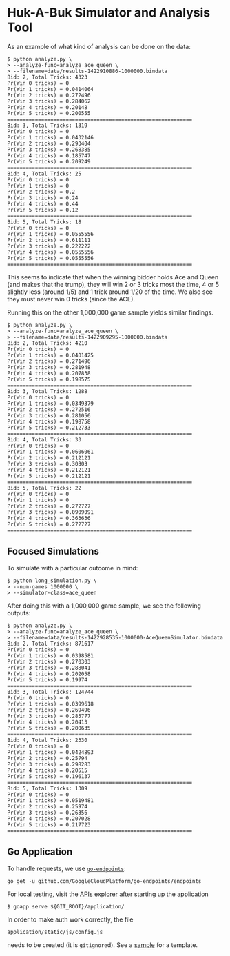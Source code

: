 Huk-A-Buk Simulator and Analysis Tool
=====================================

As an example of what kind of analysis can be done on the data:

```
$ python analyze.py \
> --analyze-func=analyze_ace_queen \
> --filename=data/results-1422910886-1000000.bindata
Bid: 2, Total Tricks: 4323
Pr(Win 0 tricks) = 0
Pr(Win 1 tricks) = 0.0414064
Pr(Win 2 tricks) = 0.272496
Pr(Win 3 tricks) = 0.284062
Pr(Win 4 tricks) = 0.20148
Pr(Win 5 tricks) = 0.200555
============================================================
Bid: 3, Total Tricks: 1319
Pr(Win 0 tricks) = 0
Pr(Win 1 tricks) = 0.0432146
Pr(Win 2 tricks) = 0.293404
Pr(Win 3 tricks) = 0.268385
Pr(Win 4 tricks) = 0.185747
Pr(Win 5 tricks) = 0.209249
============================================================
Bid: 4, Total Tricks: 25
Pr(Win 0 tricks) = 0
Pr(Win 1 tricks) = 0
Pr(Win 2 tricks) = 0.2
Pr(Win 3 tricks) = 0.24
Pr(Win 4 tricks) = 0.44
Pr(Win 5 tricks) = 0.12
============================================================
Bid: 5, Total Tricks: 18
Pr(Win 0 tricks) = 0
Pr(Win 1 tricks) = 0.0555556
Pr(Win 2 tricks) = 0.611111
Pr(Win 3 tricks) = 0.222222
Pr(Win 4 tricks) = 0.0555556
Pr(Win 5 tricks) = 0.0555556
============================================================
```

This seems to indicate that when the winning bidder holds Ace and Queen (and
makes that the trump), they will win 2 or 3 tricks most the time, 4 or 5
slightly less (around 1/5) and 1 trick around 1/20 of the time. We also
see they must never win 0 tricks (since the ACE).

Running this on the other 1,000,000 game sample yields similar findings.

```
$ python analyze.py \
> --analyze-func=analyze_ace_queen \
> --filename=data/results-1422909295-1000000.bindata
Bid: 2, Total Tricks: 4210
Pr(Win 0 tricks) = 0
Pr(Win 1 tricks) = 0.0401425
Pr(Win 2 tricks) = 0.271496
Pr(Win 3 tricks) = 0.281948
Pr(Win 4 tricks) = 0.207838
Pr(Win 5 tricks) = 0.198575
============================================================
Bid: 3, Total Tricks: 1288
Pr(Win 0 tricks) = 0
Pr(Win 1 tricks) = 0.0349379
Pr(Win 2 tricks) = 0.272516
Pr(Win 3 tricks) = 0.281056
Pr(Win 4 tricks) = 0.198758
Pr(Win 5 tricks) = 0.212733
============================================================
Bid: 4, Total Tricks: 33
Pr(Win 0 tricks) = 0
Pr(Win 1 tricks) = 0.0606061
Pr(Win 2 tricks) = 0.212121
Pr(Win 3 tricks) = 0.30303
Pr(Win 4 tricks) = 0.212121
Pr(Win 5 tricks) = 0.212121
============================================================
Bid: 5, Total Tricks: 22
Pr(Win 0 tricks) = 0
Pr(Win 1 tricks) = 0
Pr(Win 2 tricks) = 0.272727
Pr(Win 3 tricks) = 0.0909091
Pr(Win 4 tricks) = 0.363636
Pr(Win 5 tricks) = 0.272727
============================================================
```

## Focused Simulations

To simulate with a particular outcome in mind:

```
$ python long_simulation.py \
> --num-games 1000000 \
> --simulator-class=ace_queen
```

After doing this with a 1,000,000 game sample, we see the following
outputs:

```
$ python analyze.py \
> --analyze-func=analyze_ace_queen \
> --filename=data/results-1422928535-1000000-AceQueenSimulator.bindata
Bid: 2, Total Tricks: 871617
Pr(Win 0 tricks) = 0
Pr(Win 1 tricks) = 0.0398581
Pr(Win 2 tricks) = 0.270303
Pr(Win 3 tricks) = 0.288041
Pr(Win 4 tricks) = 0.202058
Pr(Win 5 tricks) = 0.19974
============================================================
Bid: 3, Total Tricks: 124744
Pr(Win 0 tricks) = 0
Pr(Win 1 tricks) = 0.0399618
Pr(Win 2 tricks) = 0.269496
Pr(Win 3 tricks) = 0.285777
Pr(Win 4 tricks) = 0.20413
Pr(Win 5 tricks) = 0.200635
============================================================
Bid: 4, Total Tricks: 2330
Pr(Win 0 tricks) = 0
Pr(Win 1 tricks) = 0.0424893
Pr(Win 2 tricks) = 0.25794
Pr(Win 3 tricks) = 0.298283
Pr(Win 4 tricks) = 0.20515
Pr(Win 5 tricks) = 0.196137
============================================================
Bid: 5, Total Tricks: 1309
Pr(Win 0 tricks) = 0
Pr(Win 1 tricks) = 0.0519481
Pr(Win 2 tricks) = 0.25974
Pr(Win 3 tricks) = 0.26356
Pr(Win 4 tricks) = 0.207028
Pr(Win 5 tricks) = 0.217723
============================================================
```

## Go Application

To handle requests, we use [`go-endpoints`][1]:

```
go get -u github.com/GoogleCloudPlatform/go-endpoints/endpoints
```

For local testing, visit the [APIs explorer][2] after starting
up the application

```
$ goapp serve ${GIT_ROOT}/application/
```

In order to make auth work correctly, the file

```
application/static/js/config.js
```

needs to be created (it is `gitignore`d). See a [sample][3]
for a template.

[1]: https://github.com/GoogleCloudPlatform/go-endpoints
[2]: http://localhost:8080/_ah/api/explorer
[3]: https://github.com/dhermes/huk-a-buk/blob/master/application/static/js/config.js.sample
